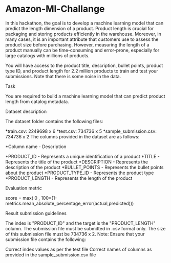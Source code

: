 # Amazon-Ml-Challange
In this hackathon, the goal is to develop a machine learning model that can predict the length dimension of a product. Product length is crucial for packaging and storing products efficiently in the warehouse. Moreover, in many cases, it is an important attribute that customers use to assess the product size before purchasing. However, measuring the length of a product manually can be time-consuming and error-prone, especially for large catalogs with millions of products.

You will have access to the product title, description, bullet points, product type ID, and product length for 2.2 million products to train and test your submissions. Note that there is some noise in the data.

Task

You are required to build a machine learning model that can predict product length from catalog metadata.

Dataset description

The dataset folder contains the following files: 

*train.csv: 2249698 x 6
*test.csv: 734736 x 5
*sample_submission.csv: 734736 x 2
The columns provided in the dataset are as follows:

*Column name - Description

*PRODUCT_ID -	Represents a unique identification of a product
*TITLE -	Represents the title of the product
*DESCRIPTION -	Represents the description of the product
*BULLET_POINTS -	Represents the bullet points about the product
*PRODUCT_TYPE_ID -	Represents the product type 
*PRODUCT_LENGTH -	Represents the length of the product

Evaluation metric

score = max( 0 , 100*(1-metrics.mean_absolute_percentage_error(actual,predicted)))

Result submission guidelines

The index is "PRODUCT_ID" and the target is the "PRODUCT_LENGTH" column. 
The submission file must be submitted in .csv format only.
The size of this submission file must be  734736 x 2.
Note: Ensure that your submission file contains the following:

Correct index values as per the test file
Correct names of columns as provided in the sample_submission.csv file


